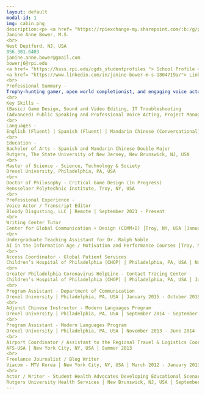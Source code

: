```yaml
---
layout: default
modal-id: 1
img: cabin.png
description:<p> <a href= "https://rpiexchange-my.sharepoint.com/:b:/g/personal/bowerj6_rpi_edu/Echqe1Y5CbJArXlAMGQkZywB5SCI71z8TX57iwtMhbZdGw"> Link to Full Resume </p>
Janine Anne Bower, M.S.
<br>
West Deptford, NJ, USA
856.381.6403
janine.anne.bower@gmail.com
bowerj6@rpi.edu
<a href= "https://hass.rpi.edu/cgds_studentprofiles "> School Profile </p>
<a href= "https://www.linkedin.com/in/janine-bower-m-s-1804719a/"> LinkedIn </p>
<br>
Professional Summary -
Trophy-hunting gamer, open world completionist, and engaging voice actor with a love for all things international. Social science scholar fascinated by: the power of vocal performance in the video game medium, surveillance, and the materiality of digital space. Dedicated and collaborative professional with exemplary customer service skills and over a decade of experience in the fields of healthcare, academia, and entertainment media.
<br>
Key Skills - 
(Basic) Game Design, Sound and Video Editing, IT Troubleshooting
(Advanced) Public Speaking and Professional Voice Acting, Project Management, Team Leadership, Employee Onboarding, Microsoft Office Suite, Office 365, G Suite, Social Science Research, Academic Conference Presentations, Database Management, Newsletter Development, Social Media, Promotional Material Design
<br>
Languages - 
English (Fluent) │ Spanish (Fluent) │ Mandarin Chinese (Conversational)
<br>
Education -
Bachelor of Arts - Spanish and Mandarin Chinese Double Major
Rutgers, The State University of New Jersey, New Brunswick, NJ, USA
<br>
Master of Science - Science, Technology & Society
Drexel University, Philadelphia, PA, USA
<br>
Doctor of Philosophy - Critical Game Design (In Progress)
Rensselaer Polytechnic Institute, Troy, NY, USA
<br>
Professional Experience - 
Voice Actor / Transcript Editor
Bloody Disgusting, LLC │ Remote │ September 2021 - Present
<br>
Writing Center Tutor 
Center for Global Communication + Design (COMM+D) │Troy, NY, USA │January 2024 - Present
<br>
Undergraduate Teaching Assistant for Dr. Ralph Noble
AI in the Information Age / Motivation and Performance Courses │Troy, NY, USA │ August 2023 - December 2023
<br>
Access Coordinator - Global Patient Services
Children’s Hospital of Philadelphia (CHOP) │ Philadelphia, PA, USA │ November 2018 - July 2022
<br>
Greater Philadelphia Coronavirus HelpLine - Contact Tracing Center
Children’s Hospital of Philadelphia (CHOP) │ Philadelphia, PA, USA │ July 2020 - February 2021
<br>
Program Assistant - Department of Communication
Drexel University │ Philadelphia, PA, USA │ January 2015 - October 2018
<br>
Adjunct Chinese Instructor - Modern Languages Program
Drexel University │ Philadelphia, PA, USA │ September 2014 - September 2016
<br>
Program Assistant - Modern Languages Program
Drexel University │ Philadelphia, PA, USA │ November 2013 - June 2014
<br>
Airport Coordinator / Assistant to the Regional Travel & Logistics Coordinator
AFS-USA │ New York City, NY, USA │ Summer 2013
<br>
Freelance Journalist / Blog Writer
Viacom - MTV Korea │ New York City, NY, USA │ March 2012 - January 2013
<br>
Actor / Writer - Student Health Advocates Developing Educational Scenarios (SHADES) Theater
Rutgers University Health Services │ New Brunswick, NJ, USA │ September 2008 - June 2012
---
```

